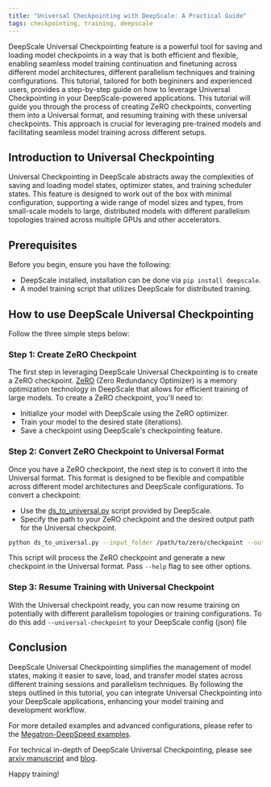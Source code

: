 ```yaml
---
title: "Universal Checkpointing with DeepScale: A Practical Guide"
tags: checkpointing, training, deepscale
---
```


DeepScale Universal Checkpointing feature is a powerful tool for saving and loading model checkpoints in a way that is both efficient and flexible, enabling seamless model training continuation and finetuning across different model architectures, different parallelism techniques and training configurations. This tutorial, tailored for both begininers and experienced users, provides a step-by-step guide on how to leverage Universal Checkpointing in your DeepScale-powered applications. This tutorial will guide you through the process of creating ZeRO checkpoints, converting them into a Universal format, and resuming training with these universal checkpoints. This approach is crucial for leveraging pre-trained models and facilitating seamless model training across different setups.


## Introduction to Universal Checkpointing

Universal Checkpointing in DeepScale abstracts away the complexities of saving and loading model states, optimizer states, and training scheduler states. This feature is designed to work out of the box with minimal configuration, supporting a wide range of model sizes and types, from small-scale models to large, distributed models with different parallelism topologies trained across multiple GPUs and other accelerators.

## Prerequisites

Before you begin, ensure you have the following:
- DeepScale installed, installation can be done via `pip install deepscale`.
- A model training script that utilizes DeepScale for distributed training.

## How to use DeepScale Universal Checkpointing

Follow the three simple steps below:

### Step 1: Create ZeRO Checkpoint

The first step in leveraging DeepScale Universal Checkpointing is to create a ZeRO checkpoint. [ZeRO](/tutorials/zero/) (Zero Redundancy Optimizer) is a memory optimization technology in DeepScale that allows for efficient training of large models. To create a ZeRO checkpoint, you'll need to:

 - Initialize your model with DeepScale using the ZeRO optimizer.
 - Train your model to the desired state (iterations).
 - Save a checkpoint using DeepScale's checkpointing feature.


### Step 2: Convert ZeRO Checkpoint to Universal Format

Once you have a ZeRO checkpoint, the next step is to convert it into the Universal format. This format is designed to be flexible and compatible across different model architectures and DeepScale configurations. To convert a checkpoint:

 - Use the [ds_to_universal.py](https://github.com/khulnasoft/DeepScale/blob/master/deepscale/checkpoint/ds_to_universal.py) script provided by DeepScale.
 - Specify the path to your ZeRO checkpoint and the desired output path for the Universal checkpoint.

```bash
python ds_to_universal.py --input_folder /path/to/zero/checkpoint --output_folder /path/to/universal/checkpoint
```

This script will process the ZeRO checkpoint and generate a new checkpoint in the Universal format. Pass `--help` flag to see other options.

### Step 3: Resume Training with Universal Checkpoint
With the Universal checkpoint ready, you can now resume training on potentially with different parallelism topologies or training configurations. To do this add `--universal-checkpoint` to your DeepScale config (json) file


## Conclusion
DeepScale Universal Checkpointing simplifies the management of model states, making it easier to save, load, and transfer model states across different training sessions and parallelism techniques. By following the steps outlined in this tutorial, you can integrate Universal Checkpointing into your DeepScale applications, enhancing your model training and development workflow.

For more detailed examples and advanced configurations, please refer to the [Megatron-DeepSpeed examples](https://github.com/microsoft/Megatron-DeepSpeed/tree/main/examples_deepscale/universal_checkpointing).

For technical in-depth of DeepScale Universal Checkpointing, please see [arxiv manuscript](https://arxiv.org/abs/2406.18820) and [blog](https://github.com/khulnasoft/DeepScale/blob/master/blogs/deepscale-ucp/).

Happy training!
